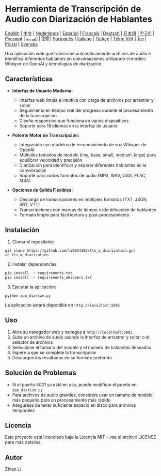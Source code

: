 # Herramienta de Transcripción de Audio con Diarización de Hablantes

[English](../README.md) | [中文](README_zh.md) | [Nederlands](README_nl.md) | [Español](README_es.md) | [Français](README_fr.md) | [Deutsch](README_de.md) | [日本語](README_ja.md) | [한국어](README_ko.md) | [Русский](README_ru.md) | [العربية](README_ar.md) | [हिन्दी](README_hi.md) | [Português](README_pt.md) | [Italiano](README_it.md) | [Türkçe](README_tr.md) | [Tiếng Việt](README_vi.md) | [ไทย](README_th.md) | [Polski](README_pl.md) | [Svenska](README_sv.md)

Una aplicación web que transcribe automáticamente archivos de audio e identifica diferentes hablantes en conversaciones utilizando el modelo Whisper de OpenAI y tecnologías de diarización.

## Características

- **Interfaz de Usuario Moderna:**
  * Interfaz web limpia e intuitiva con carga de archivos por arrastrar y soltar
  * Seguimiento en tiempo real del progreso durante el procesamiento de la transcripción
  * Diseño responsivo que funciona en varios dispositivos
  * Soporte para 18 idiomas en la interfaz de usuario

- **Potente Motor de Transcripción:**
  * Integración con modelos de reconocimiento de voz Whisper de OpenAI
  * Múltiples tamaños de modelo (tiny, base, small, medium, large) para equilibrar velocidad y precisión
  * Diarización para identificar y separar diferentes hablantes en la conversación
  * Soporte para varios formatos de audio (MP3, WAV, OGG, FLAC, M4A)

- **Opciones de Salida Flexibles:**
  * Descarga de transcripciones en múltiples formatos (TXT, JSON, SRT, VTT)
  * Transcripciones con marcas de tiempo e identificación de hablantes
  * Formato limpio para fácil lectura y post-procesamiento

## Instalación

1. Clonar el repositorio:
```bash
git clone https://github.com/li6834300/tts_w_diarization.git
cd tts_w_diarization
```

2. Instalar dependencias:
```bash
pip install -r requirements.txt
pip install -r requirements_whisperx.txt
```

3. Ejecutar la aplicación:
```bash
python app_diarize.py
```

La aplicación estará disponible en `http://localhost:5001`

## Uso

1. Abra su navegador web y navegue a `http://localhost:5001`
2. Suba un archivo de audio usando la interfaz de arrastrar y soltar o el selector de archivos
3. Seleccione el tamaño del modelo y el número de hablantes deseados
4. Espere a que se complete la transcripción
5. Descargue los resultados en su formato preferido

## Solución de Problemas

- Si el puerto 5001 ya está en uso, puede modificar el puerto en `app_diarize.py`
- Para archivos de audio grandes, considere usar un tamaño de modelo más pequeño para un procesamiento más rápido
- Asegúrese de tener suficiente espacio en disco para archivos temporales

## Licencia

Este proyecto está licenciado bajo la Licencia MIT - vea el archivo LICENSE para más detalles.

## Autor

Zhien Li 